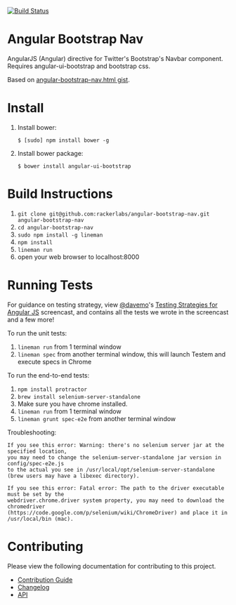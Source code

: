 [![Build Status](https://travis-ci.org/rackerlabs/angular-bootstrap-nav.svg)](https://travis-ci.org/rackerlabs/angular-bootstrap-nav)

# Angular Bootstrap Nav

AngularJS (Angular) directive for Twitter's Bootstrap's Navbar component. Requires angular-ui-bootstrap and bootstrap css.

Based on [angular-bootstrap-nav.html gist](https://gist.github.com/fpv83/8704263).

# Install

1. Install bower:

    ```shell
    $ [sudo] npm install bower -g
    ```

2. Install bower package:

    ```shell
    $ bower install angular-ui-bootstrap
    ```

# Build Instructions

1. `git clone git@github.com:rackerlabs/angular-bootstrap-nav.git angular-bootstrap-nav`
2. `cd angular-bootstrap-nav`
3. `sudo npm install -g lineman`
4. `npm install`
5. `lineman run`
6. open your web browser to localhost:8000

# Running Tests

For guidance on testing strategy, view [@davemo](http://www.github.com/davemo)'s [Testing Strategies for Angular JS](http://www.youtube.com/watch?v=UYVcY9EJcRs) screencast, and contains all the tests we wrote in the screencast and a few more!

To run the unit tests:

1. `lineman run` from 1 terminal window
2. `lineman spec` from another terminal window, this will launch Testem and execute specs in Chrome

To run the end-to-end tests:

1. `npm install protractor`
2. `brew install selenium-server-standalone`
3. Make sure you have chrome installed.
4. `lineman run` from 1 terminal window
5. `lineman grunt spec-e2e` from another terminal window

  Troubleshooting:

    If you see this error: Warning: there's no selenium server jar at the specified location,
    you may need to change the selenium-server-standalone jar version in config/spec-e2e.js
    to the actual you see in /usr/local/opt/selenium-server-standalone (brew users may have a libexec directory).

    If you see this error: Fatal error: The path to the driver executable must be set by the
    webdriver.chrome.driver system property, you may need to download the chromedriver
    (https://code.google.com/p/selenium/wiki/ChromeDriver) and place it in /usr/local/bin (mac).

# Contributing

Please view the following documentation for contributing to this project.

 - [Contribution Guide](./CONTRIBUTING.md)
 - [Changelog](./CHANGELOG.md)
 - [API](http://rackerlabs.github.io/angular-bootstrap-nav)